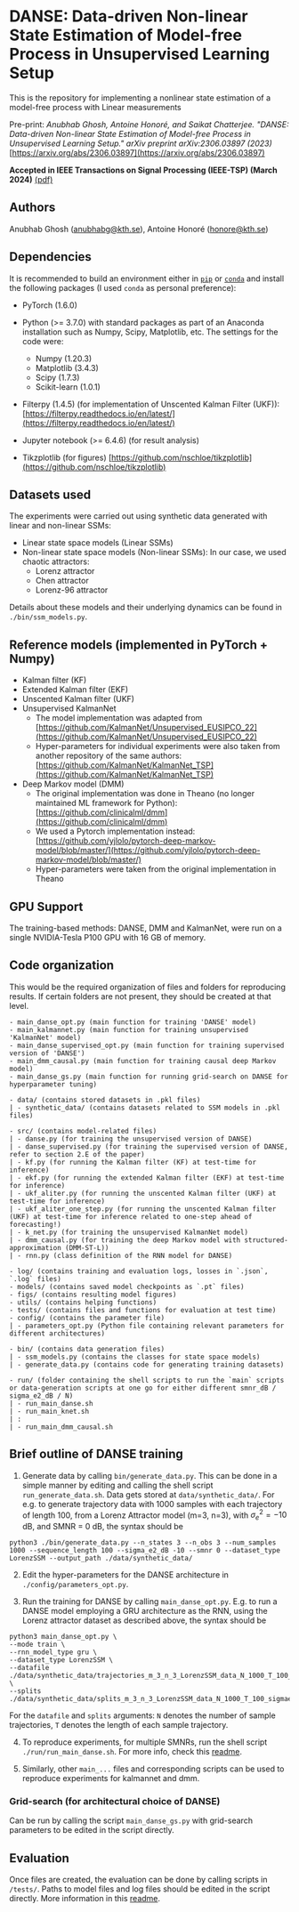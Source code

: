 # DANSE: Data-driven Non-linear State Estimation of Model-free Process in Unsupervised Learning Setup

This is the repository for implementing a nonlinear state estimation of a model-free process with Linear measurements 

Pre-print: *Anubhab Ghosh, Antoine Honoré, and Saikat Chatterjee. "DANSE: Data-driven Non-linear State Estimation of Model-free Process in Unsupervised Learning Setup." arXiv preprint arXiv:2306.03897 (2023)* [https://arxiv.org/abs/2306.03897](https://arxiv.org/abs/2306.03897)

**Accepted in IEEE Transactions on Signal Processing (IEEE-TSP) (March 2024)**
[(pdf)](https://ieeexplore.ieee.org/stamp/stamp.jsp?tp=&arnumber=10485649)

## Authors
Anubhab Ghosh (anubhabg@kth.se), Antoine Honoré (honore@kth.se)

## Dependencies 
It is recommended to build an environment either in [`pip`](https://packaging.python.org/en/latest/guides/installing-using-pip-and-virtual-environments/) or [`conda`](https://packaging.python.org/en/latest/guides/installing-using-pip-and-virtual-environments/) and install the following packages (I used `conda` as personal preference):
- PyTorch (1.6.0)
- Python (>= 3.7.0) with standard packages as part of an Anaconda installation such as Numpy, Scipy, Matplotlib, etc. The settings for the code were:
    - Numpy (1.20.3)
    - Matplotlib (3.4.3)
    - Scipy (1.7.3)
    - Scikit-learn (1.0.1)

- Filterpy (1.4.5) (for implementation of Unscented Kalman Filter (UKF)): [https://filterpy.readthedocs.io/en/latest/](https://filterpy.readthedocs.io/en/latest/)
- Jupyter notebook (>= 6.4.6) (for result analysis)
- Tikzplotlib (for figures) [https://github.com/nschloe/tikzplotlib](https://github.com/nschloe/tikzplotlib)

## Datasets used 

The experiments were carried out using synthetic data generated with linear and non-linear SSMs:

- Linear state space models (Linear SSMs)
- Non-linear state space models (Non-linear SSMs): In our case, we used chaotic attractors:
    - Lorenz attractor 
    - Chen attractor
    - Lorenz-96 attractor

Details about these models and their underlying dynamics can be found in `./bin/ssm_models.py`. 

## Reference models (implemented in PyTorch + Numpy)

- Kalman filter (KF)
- Extended Kalman filter (EKF)
- Unscented Kalman filter (UKF)
- Unsupervised KalmanNet
    - The model implementation was adapted from [https://github.com/KalmanNet/Unsupervised_EUSIPCO_22](https://github.com/KalmanNet/Unsupervised_EUSIPCO_22)
    - Hyper-parameters for individual experiments were also taken from another repository of the same authors: [https://github.com/KalmanNet/KalmanNet_TSP](https://github.com/KalmanNet/KalmanNet_TSP)
- Deep Markov model (DMM)
    - The original implementation was done in Theano (no longer maintained ML framework for Python): [https://github.com/clinicalml/dmm](https://github.com/clinicalml/dmm)
    - We used a Pytorch implementation instead: [https://github.com/yjlolo/pytorch-deep-markov-model/blob/master/](https://github.com/yjlolo/pytorch-deep-markov-model/blob/master/)
    - Hyper-parameters were taken from the original implementation in Theano

## GPU Support

The training-based methods: DANSE, DMM and KalmanNet, were run on a single NVIDIA-Tesla P100 GPU with 16 GB of memory. 

## Code organization
This would be the required organization of files and folders for reproducing results. If certain folders are not present, they should be created at that level.

````
- main_danse_opt.py (main function for training 'DANSE' model)
- main_kalmannet.py (main function for training unsupervised 'KalmanNet' model)
- main_danse_supervised_opt.py (main function for training supervised version of 'DANSE')
- main_dmm_causal.py (main function for training causal deep Markov model)
- main_danse_gs.py (main function for running grid-search on DANSE for hyperparameter tuning)

- data/ (contains stored datasets in .pkl files)
| - synthetic_data/ (contains datasets related to SSM models in .pkl files)

- src/ (contains model-related files)
| - danse.py (for training the unsupervised version of DANSE)
| - danse_supervised.py (for training the supervised version of DANSE, refer to section 2.E of the paper)
| - kf.py (for running the Kalman filter (KF) at test-time for inference)
| - ekf.py (for running the extended Kalman filter (EKF) at test-time for inference)
| - ukf_aliter.py (for running the unscented Kalman filter (UKF) at test-time for inference)
| - ukf_aliter_one_step.py (for running the unscented Kalman filter (UKF) at test-time for inference related to one-step ahead of forecasting!)
| - k_net.py (for training the unsupervised KalmanNet model)
| - dmm_causal.py (for training the deep Markov model with structured-approximation (DMM-ST-L))
| - rnn.py (class definition of the RNN model for DANSE)

- log/ (contains training and evaluation logs, losses in `.json`, `.log` files)
- models/ (contains saved model checkpoints as `.pt` files)
- figs/ (contains resulting model figures)
- utils/ (contains helping functions)
- tests/ (contains files and functions for evaluation at test time)
- config/ (contains the parameter file)
| - parameters_opt.py (Python file containing relevant parameters for different architectures)

- bin/ (contains data generation files)
| - ssm_models.py (contains the classes for state space models)
| - generate_data.py (contains code for generating training datasets)

- run/ (folder containing the shell scripts to run the `main` scripts or data-generation scripts at one go for either different smnr_dB / sigma_e2_dB / N)
| - run_main_danse.sh 
| - run_main_knet.sh
| :
| - run_main_dmm_causal.sh
````

## Brief outline of DANSE training

1. Generate data by calling `bin/generate_data.py`. This can be done in a simple manner by editing and calling the shell script `run_generate_data.sh`. Data gets stored at `data/synthetic_data/`. For e.g. to generate trajectory data with 1000 samples with each trajectory of length 100, from a Lorenz Attractor model (m=3, n=3), with $\sigma_{e}^{2}= -10$ dB, and $\text{SMNR}$ = $0$ dB, the syntax should be 
````
python3 ./bin/generate_data.py --n_states 3 --n_obs 3 --num_samples 1000 --sequence_length 100 --sigma_e2_dB -10 --smnr 0 --dataset_type LorenzSSM --output_path ./data/synthetic_data/
````
2. Edit the hyper-parameters for the DANSE architecture in `./config/parameters_opt.py`.

3. Run the training for DANSE by calling `main_danse_opt.py`.  E.g. to run a DANSE model employing a GRU architecture as the RNN, using the Lorenz attractor dataset as described above, the syntax should be 
```
python3 main_danse_opt.py \
--mode train \
--rnn_model_type gru \
--dataset_type LorenzSSM \
--datafile ./data/synthetic_data/trajectories_m_3_n_3_LorenzSSM_data_N_1000_T_100_sigmae2_-10.0dB_smnr_0.0dB.pkl \
--splits ./data/synthetic_data/splits_m_3_n_3_LorenzSSM_data_N_1000_T_100_sigmae2_-10.0dB_smnr_0.0dB.pkl
```
For the `datafile` and `splits` arguments:
`N` denotes the number of sample trajectories, `T` denotes the length of each sample trajectory. 

4. To reproduce experiments, for multiple SMNRs, run the shell script `./run/run_main_danse.sh`. For more info, check this [readme](https://github.com/anubhabghosh/danse_jrnl/blob/main/run/readme.md).

5. Similarly, other `main_...` files and corresponding scripts can be used to reproduce experiments for kalmannet and dmm.


### Grid-search (for architectural choice of DANSE)

Can be run by calling the script `main_danse_gs.py` with grid-search parameters to be edited in the script directly. 

## Evaluation

Once files are created, the evaluation can be done by calling scripts in `/tests/`. Paths to model files and log files should be edited in the script directly. 
More information in this [readme](https://github.com/anubhabghosh/danse_jrnl/blob/main/tests/readme.md).
